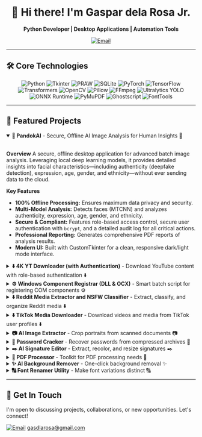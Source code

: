 <div align="center">

# 👋 Hi there! I'm Gaspar dela Rosa Jr.

**Python Developer | Desktop Applications | Automation Tools**

[![Email](https://img.shields.io/badge/Email-d14836?style=for-the-badge&logo=gmail&logoColor=white)](mailto:gasdlarosa@gmail.com)

</div>

---

## 🛠️ Core Technologies

<p align="center">
  <img src="https://img.shields.io/badge/Python-3776AB?style=for-the-badge&logo=python&logoColor=white" alt="Python"/>
  <img src="https://img.shields.io/badge/Tkinter-2C5985?style=for-the-badge&logo=python&logoColor=white" alt="Tkinter"/>
  <img src="https://img.shields.io/badge/PRAW-FF4500?style=for-the-badge&logo=reddit&logoColor=white" alt="PRAW"/>
  <img src="https://img.shields.io/badge/SQLite-003B57?style=for-the-badge&logo=sqlite&logoColor=white" alt="SQLite"/>
  <img src="https://img.shields.io/badge/PyTorch-EE4C2C?style=for-the-badge&logo=pytorch&logoColor=white" alt="PyTorch"/>
  <img src="https://img.shields.io/badge/TensorFlow-FF6F00?style=for-the-badge&logo=tensorflow&logoColor=white" alt="TensorFlow"/>
  <img src="https://img.shields.io/badge/Transformers-FFD700?style=for-the-badge&logo=hugging-face&logoColor=black" alt="Transformers"/>
  <img src="https://img.shields.io/badge/OpenCV-5C3EE8?style=for-the-badge&logo=opencv&logoColor=white" alt="OpenCV"/>
  <img src="https://img.shields.io/badge/Pillow-92447A?style=for-the-badge&logo=pillow&logoColor=white" alt="Pillow"/>
  <img src="https://img.shields.io/badge/FFmpeg-007800?style=for-the-badge&logo=ffmpeg&logoColor=white" alt="FFmpeg"/>
  <img src="https://img.shields.io/badge/Ultralytics-2A3DA4?style=for-the-badge&logo=yolo&logoColor=white" alt="Ultralytics YOLO"/>
  <img src="https://img.shields.io/badge/ONNX-00594C?style=for-the-badge&logo=onnx&logoColor=white" alt="ONNX Runtime"/>
  <img src="https://img.shields.io/badge/PyMuPDF-A41D1A?style=for-the-badge&logo=pypi&logoColor=white" alt="PyMuPDF"/>
  <img src="https://img.shields.io/badge/Ghostscript-000000?style=for-the-badge&logo=ghostscript&logoColor=white" alt="Ghostscript"/>
  <img src="https://img.shields.io/badge/FontTools-4C4C4C?style=for-the-badge&logo=pypi&logoColor=white" alt="FontTools"/>
</p>

---

## 🚀 Featured Projects

<details open>
<summary><strong>🤖 PandokAI</strong> - Secure, Offline AI Image Analysis for Human Insights 🤖</summary>
<br>

**Overview**
A secure, offline desktop application for advanced batch image analysis. Leveraging local deep learning models, it provides detailed insights into facial characteristics—including authenticity (deepfake detection), expression, age, gender, and ethnicity—without ever sending data to the cloud.

**Key Features**
*   **100% Offline Processing:** Ensures maximum data privacy and security.
*   **Multi-Model Analysis:** Detects faces (MTCNN) and analyzes authenticity, expression, age, gender, and ethnicity.
*   **Secure & Compliant:** Features role-based access control, secure user authentication with `bcrypt`, and a detailed audit log for all critical actions.
*   **Professional Reporting:** Generates comprehensive PDF reports of analysis results.
*   **Modern UI:** Built with CustomTkinter for a clean, responsive dark/light mode interface.

</details>

<details>
<summary><strong>⬇️ 4K YT Downloader (with Authentication)</strong> - Download YouTube content with role-based authentication ⬇️</summary>
<br>

**Overview**
A modern, cross-platform GUI application built with Python and CustomTkinter for downloading YouTube content. It utilizes `yt-dlp` for core downloading and `ffmpeg` for media processing, and features an integrated role-based authentication system. This version is simplified for ease of use, focusing on producing universally compatible media files.

<div align="center">
   <img src="https://raw.githubusercontent.com/gasdlarosa/gasdlarosa/main/4k_yt_downloader_login_page.png" width="800">
   <img src="https://raw.githubusercontent.com/gasdlarosa/gasdlarosa/main/4k_yt_downloader_main_window.png" width="800">
   <img src="https://raw.githubusercontent.com/gasdlarosa/gasdlarosa/main/4k_yt_downloader_main_window_fetch.png" width="800">
</div>

</details>

<details>
<summary><strong>⚙️ Windows Component Registrar (DLL & OCX)</strong> - Smart batch script for registering COM components ⚙️</summary>
<br>

**Overview**
A robust and user-friendly batch script for automatically registering COM components (`.dll` and `.ocx` files) on Windows. It intelligently handles administrator privileges and 32/64-bit compatibility issues, making it a reliable tool for developers, IT professionals, and power users.

</details>

<details>
<summary><strong>⬇️ Reddit Media Extractor and NSFW Classifier</strong> - Extract, classify, and organize Reddit media ⬇️</summary>
<br>

**Overview**
A powerful and user-friendly desktop tool for extracting images and videos from Reddit, classifying them with an AI model, and organizing them into local folders. Built with Python and CustomTkinter, it leverages the Reddit API for content retrieval and a pre-trained AI model for NSFW detection.

<div align="center">
   <img src="https://raw.githubusercontent.com/gasdlarosa/gasdlarosa/main/main_window.png" width="800">
   <img src="https://raw.githubusercontent.com/gasdlarosa/gasdlarosa/main/nsfw_downloads.png" width="800">
   <img src="https://raw.githubusercontent.com/gasdlarosa/gasdlarosa/main/sfw_downloads.png" width="800">
   <img src="https://raw.githubusercontent.com/gasdlarosa/gasdlarosa/main/videos_downloads.png" width="800">
</div>

</details>

<details>
<summary><strong>⬇️ TikTok Media Downloader</strong> - Download videos and media from TikTok user profiles ⬇️</summary>
<br>

**Overview**
A user-friendly desktop application built with Python and Tkinter, designed to download videos and media from TikTok user profiles. It leverages the powerful `yt-dlp` backend.

<div align="center">
  <img src="https://raw.githubusercontent.com/gasdlarosa/gasdlarosa/main/tiktok_media_downloader.png" width="800" alt="TikTok Media Downloader Screenshot">
  <img src="https://raw.githubusercontent.com/gasdlarosa/gasdlarosa/main/tiktok_extracted_media.png" width="800" alt="TikTok Extracted Media Screenshot">
</div>
</details>
  
<details>
<summary><strong>📷 AI Image Extractor</strong> - Crop portraits from scanned documents 📷</summary>
<br>

**Overview**
Automatically detects, de-skews, and crops portrait photos from scanned documents.

<div align="center">
  <img src="https://raw.githubusercontent.com/gasdlarosa/gasdlarosa/main/image-extractor-screenshot.png" width="800">
</div>
</details>

<details>
<summary><strong>🔐 Password Cracker</strong> - Recover passwords from compressed archives 🔐</summary>
<br>

**Overview**
A comprehensive tool for password recovery from ZIP, RAR, and 7z archives.

<div align="center">
  <img src="https://raw.githubusercontent.com/gasdlarosa/gasdlarosa/main/password-cracker-screenshot.png" width="800">
</div>
</details>

<details>
<summary><strong>✒️ AI Signature Editor</strong> - Extract, recolor, and resize signatures ✒️</summary>
<br>

**Overview**
Extracts signatures from documents, recolors them, and resizes them for digital use.

<div align="center">
  <img src="https://raw.githubusercontent.com/gasdlarosa/gasdlarosa/main/e-signature-app-screenshot.png" width="800">
</div>
</details>

<details>
<summary><strong>📄 PDF Processor</strong> - Toolkit for PDF processing needs 📄</summary>
<br>

**Overview**
A versatile toolkit to compress, merge, split, convert, and manage PDFs.

<div align="center">
  <img src="https://raw.githubusercontent.com/gasdlarosa/gasdlarosa/main/pdf-processor-screenshot.png" width="800">
</div>
</details>

<details>
<summary><strong>✨ AI Background Remover</strong> - One-click background removal ✨</summary>
<br>

**Overview**
Removes image backgrounds with a single click using advanced AI models.

<div align="center">
  <img src="https://raw.githubusercontent.com/gasdlarosa/gasdlarosa/main/background-remover-screenshot.png" width="800">
</div>
</details>

<details>
<summary><strong>🔠 Font Renamer Utility</strong> - Make font variations distinct 🔠</summary>
<br>

**Overview**
Modifies font metadata so that font variations (e.g., Bold, Narrow) appear as distinct font families in software.

<div align="center">
  <img src="https://raw.githubusercontent.com/gasdlarosa/gasdlarosa/main/font-renamer-screenshot.png" width="800">
</div>
</details>

---

## 📧 Get In Touch
I'm open to discussing projects, collaborations, or new opportunities. Let's connect!

[![Email](https://img.shields.io/badge/Email-d14836?style=flat-square&logo=gmail&logoColor=white)](mailto:gasdlarosa@gmail.com) gasdlarosa@gmail.com
